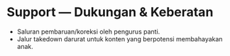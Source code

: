 # Support — Dukungan & Keberatan

- Saluran pembaruan/koreksi oleh pengurus panti.
- Jalur takedown darurat untuk konten yang berpotensi membahayakan anak.
